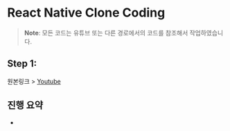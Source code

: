 # React Native Clone Coding

> **Note**: 모든 코드는 유튜브 또는 다른 경로에서의 코드를 참조해서 작업하였습니다.

## Step 1:

원본링크 > [Youtube](https://)

## 진행 요약

-
